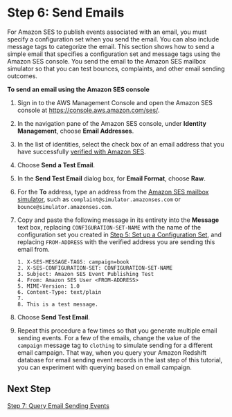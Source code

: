 # Step 6: Send Emails<a name="event-publishing-redshift-send-email"></a>

For Amazon SES to publish events associated with an email, you must specify a configuration set when you send the email\. You can also include message tags to categorize the email\. This section shows how to send a simple email that specifies a configuration set and message tags using the Amazon SES console\. You send the email to the Amazon SES mailbox simulator so that you can test bounces, complaints, and other email sending outcomes\.

**To send an email using the Amazon SES console**

1. Sign in to the AWS Management Console and open the Amazon SES console at [https://console\.aws\.amazon\.com/ses/](https://console.aws.amazon.com/ses/)\.

1. In the navigation pane of the Amazon SES console, under **Identity Management**, choose **Email Addresses**\.

1. In the list of identities, select the check box of an email address that you have successfully [verified with Amazon SES](verify-email-addresses.md)\.

1. Choose **Send a Test Email**\.

1. In the **Send Test Email** dialog box, for **Email Format**, choose **Raw**\.

1. For the **To** address, type an address from the [Amazon SES mailbox simulator](send-email-simulator.md), such as `complaint@simulator.amazonses.com` or `bounce@simulator.amazonses.com`\.

1. Copy and paste the following message in its entirety into the **Message** text box, replacing `CONFIGURATION-SET-NAME` with the name of the configuration set you created in [Step 5: Set up a Configuration Set](event-publishing-redshift-configuration-set.md), and replacing `FROM-ADDRESS` with the verified address you are sending this email from\.

   ```
   1. X-SES-MESSAGE-TAGS: campaign=book
   2. X-SES-CONFIGURATION-SET: CONFIGURATION-SET-NAME
   3. Subject: Amazon SES Event Publishing Test
   4. From: Amazon SES User <FROM-ADDRESS>
   5. MIME-Version: 1.0
   6. Content-Type: text/plain
   7. 
   8. This is a test message.
   ```

1. Choose **Send Test Email**\.

1. Repeat this procedure a few times so that you generate multiple email sending events\. For a few of the emails, change the value of the `campaign` message tag to `clothing` to simulate sending for a different email campaign\. That way, when you query your Amazon Redshift database for email sending event records in the last step of this tutorial, you can experiment with querying based on email campaign\.

## Next Step<a name="event-publishing-redshift-send-email-next-step"></a>

[Step 7: Query Email Sending Events](event-publishing-redshift-query.md)